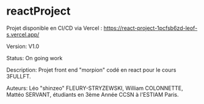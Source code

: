 # reactProject

Projet disponible en CI/CD via Vercel : https://react-project-1pcfsb6zd-leof-s.vercel.app/

Version: V1.0

Status: On going work

Description: Projet front end "morpion" codé en react pour le cours 3FULLFT.

Auteurs: Léo "shinzeo" FLEURY-STRYZEWSKI, William COLONNETTE, Mattéo SERVANT, étudiants en 3ème Année CCSN à l'ESTIAM Paris.
